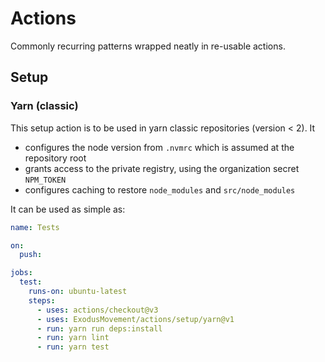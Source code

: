 # Actions

Commonly recurring patterns wrapped neatly in re-usable actions.

## Setup

### Yarn (classic)

This setup action is to be used in yarn classic repositories (version < 2). It

- configures the node version from `.nvmrc` which is assumed at the repository root
- grants access to the private registry, using the organization secret `NPM_TOKEN`
- configures caching to restore `node_modules` and `src/node_modules`

It can be used as simple as:

```yml
name: Tests

on:
  push:

jobs:
  test:
    runs-on: ubuntu-latest
    steps:
      - uses: actions/checkout@v3
      - uses: ExodusMovement/actions/setup/yarn@v1
      - run: yarn run deps:install
      - run: yarn lint
      - run: yarn test
```

